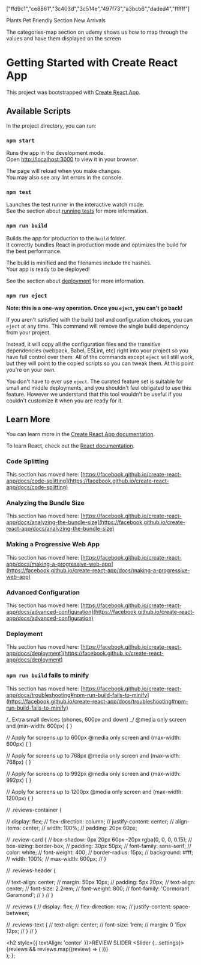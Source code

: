 ["ffd9c1","ce8861","3c403d","3c514e","497f73","a3bcb6","daded4","ffffff"]

Plants
Pet Friendly Section
New Arrivals

The categories-map section on udemy shows us how to map through the values and have them displayed on the screen

# Getting Started with Create React App

This project was bootstrapped with [Create React App](https://github.com/facebook/create-react-app).

## Available Scripts

In the project directory, you can run:

### `npm start`

Runs the app in the development mode.\
Open [http://localhost:3000](http://localhost:3000) to view it in your browser.

The page will reload when you make changes.\
You may also see any lint errors in the console.

### `npm test`

Launches the test runner in the interactive watch mode.\
See the section about [running tests](https://facebook.github.io/create-react-app/docs/running-tests) for more information.

### `npm run build`

Builds the app for production to the `build` folder.\
It correctly bundles React in production mode and optimizes the build for the best performance.

The build is minified and the filenames include the hashes.\
Your app is ready to be deployed!

See the section about [deployment](https://facebook.github.io/create-react-app/docs/deployment) for more information.

### `npm run eject`

**Note: this is a one-way operation. Once you `eject`, you can't go back!**

If you aren't satisfied with the build tool and configuration choices, you can `eject` at any time. This command will remove the single build dependency from your project.

Instead, it will copy all the configuration files and the transitive dependencies (webpack, Babel, ESLint, etc) right into your project so you have full control over them. All of the commands except `eject` will still work, but they will point to the copied scripts so you can tweak them. At this point you're on your own.

You don't have to ever use `eject`. The curated feature set is suitable for small and middle deployments, and you shouldn't feel obligated to use this feature. However we understand that this tool wouldn't be useful if you couldn't customize it when you are ready for it.

## Learn More

You can learn more in the [Create React App documentation](https://facebook.github.io/create-react-app/docs/getting-started).

To learn React, check out the [React documentation](https://reactjs.org/).

### Code Splitting

This section has moved here: [https://facebook.github.io/create-react-app/docs/code-splitting](https://facebook.github.io/create-react-app/docs/code-splitting)

### Analyzing the Bundle Size

This section has moved here: [https://facebook.github.io/create-react-app/docs/analyzing-the-bundle-size](https://facebook.github.io/create-react-app/docs/analyzing-the-bundle-size)

### Making a Progressive Web App

This section has moved here: [https://facebook.github.io/create-react-app/docs/making-a-progressive-web-app](https://facebook.github.io/create-react-app/docs/making-a-progressive-web-app)

### Advanced Configuration

This section has moved here: [https://facebook.github.io/create-react-app/docs/advanced-configuration](https://facebook.github.io/create-react-app/docs/advanced-configuration)

### Deployment

This section has moved here: [https://facebook.github.io/create-react-app/docs/deployment](https://facebook.github.io/create-react-app/docs/deployment)

### `npm run build` fails to minify

This section has moved here: [https://facebook.github.io/create-react-app/docs/troubleshooting#npm-run-build-fails-to-minify](https://facebook.github.io/create-react-app/docs/troubleshooting#npm-run-build-fails-to-minify)

/_ Extra small devices (phones, 600px and down) _/
@media only screen and (min-width: 600px) {
}

// Apply for screens up to 600px
@media only screen and (max-width: 600px) {
}

// Apply for screens up to 768px
@media only screen and (max-width: 768px) {
}

// Apply for screens up to 992px
@media only screen and (max-width: 992px) {
}

// Apply for screens up to 1200px
@media only screen and (max-width: 1200px) {
}

// .reviews-container {
 
//   display: flex;
//   flex-direction: column;
//   justify-content: center;
//   align-items: center;
//   width: 100%;
//   padding: 20px 60px;

//   .review-card {
//     box-shadow: 0px 20px 60px -20px rgba(0, 0, 0, 0.15);
//     box-sizing: border-box;
//     padding: 30px 50px;
//     font-family: sans-serif;
//     color: white;
//     font-weight: 400;
//     border-radius: 15px;
//     background: #fff;
//     width: 100%;
//     max-width: 600px;
//   }

//   .reviews-header {
    
//     text-align: center;
//     margin: 50px 10px;
//     padding: 5px 20px;
//     text-align: center;
//     font-size: 2.2rem;
//     font-weight: 800;
//     font-family: 'Cormorant Garamond';
//   }
// }

// .reviews {
//   display: flex;
//   flex-direction: row;
//   justify-content: space-between;

//   .reviews-text {
//     text-align: center;
//     font-size: 1rem;
//     margin: 0 15px 12px;
//   }
// }
    <div className="review-slider-container">
      <h2 style={{ textAlign: 'center' }}>REVIEW SLIDER</h2>
      <Slider {...settings}>
        {reviews &&
          reviews.map((review) => (
            <ReviewCard key={review.id} reviews={review} />
          ))}
      </Slider>
    </div>
  );
};